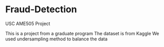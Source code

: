 # Fraud-Detection
USC AME505 Project

This is a project from a graduate program 
The dataset is from Kaggle
We used undersampling method to balance the data
